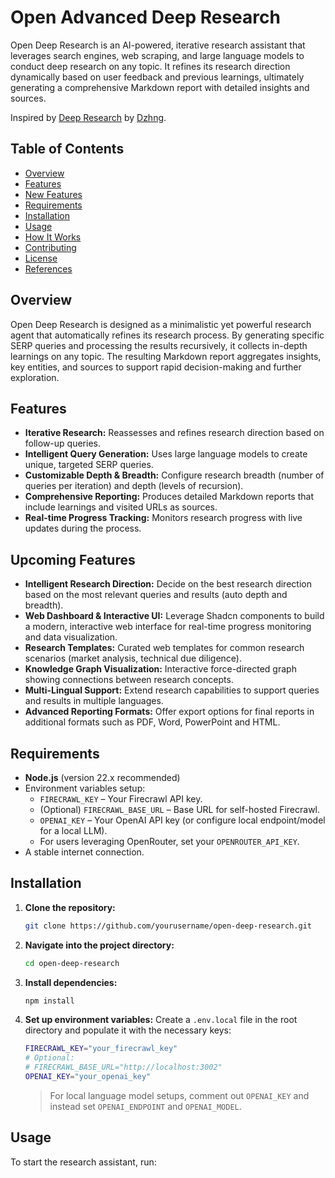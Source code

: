 # Open Advanced Deep Research

Open Deep Research is an AI-powered, iterative research assistant that leverages search engines, web scraping, and large language models to conduct deep research on any topic. It refines its research direction dynamically based on user feedback and previous learnings, ultimately generating a comprehensive Markdown report with detailed insights and sources.

Inspired by [Deep Research](https://github.com/dzhng/deep-research) by [Dzhng](https://github.com/dzhng).

## Table of Contents
- [Overview](#overview)
- [Features](#features)
- [New Features](#new-features)
- [Requirements](#requirements)
- [Installation](#installation)
- [Usage](#usage)
- [How It Works](#how-it-works)
- [Contributing](#contributing)
- [License](#license)
- [References](#references)

## Overview
Open Deep Research is designed as a minimalistic yet powerful research agent that automatically refines its research process. By generating specific SERP queries and processing the results recursively, it collects in-depth learnings on any topic. The resulting Markdown report aggregates insights, key entities, and sources to support rapid decision-making and further exploration.

## Features
- **Iterative Research:** Reassesses and refines research direction based on follow-up queries.
- **Intelligent Query Generation:** Uses large language models to create unique, targeted SERP queries.
- **Customizable Depth & Breadth:** Configure research breadth (number of queries per iteration) and depth (levels of recursion).
- **Comprehensive Reporting:** Produces detailed Markdown reports that include learnings and visited URLs as sources.
- **Real-time Progress Tracking:** Monitors research progress with live updates during the process.

## Upcoming Features
- **Intelligent Research Direction:** Decide on the best research direction based on the most relevant queries and results (auto depth and breadth).
- **Web Dashboard & Interactive UI:** Leverage Shadcn components to build a modern, interactive web interface for real-time progress monitoring and data visualization.
- **Research Templates:** Curated web templates for common research scenarios (market analysis, technical due diligence).
- **Knowledge Graph Visualization:** Interactive force-directed graph showing connections between research concepts.
- **Multi-Lingual Support:** Extend research capabilities to support queries and results in multiple languages.
- **Advanced Reporting Formats:** Offer export options for final reports in additional formats such as PDF, Word, PowerPoint and HTML.

## Requirements
- **Node.js** (version 22.x recommended)
- Environment variables setup:
  - `FIRECRAWL_KEY` – Your Firecrawl API key.
  - (Optional) `FIRECRAWL_BASE_URL` – Base URL for self-hosted Firecrawl.
  - `OPENAI_KEY` – Your OpenAI API key (or configure local endpoint/model for a local LLM).
  - For users leveraging OpenRouter, set your `OPENROUTER_API_KEY`.
- A stable internet connection.

## Installation
1. **Clone the repository:**
   ```bash
   git clone https://github.com/yourusername/open-deep-research.git
   ```
2. **Navigate into the project directory:**
   ```bash
   cd open-deep-research
   ```
3. **Install dependencies:**
   ```bash
   npm install
   ```
4. **Set up environment variables:**
   Create a `.env.local` file in the root directory and populate it with the necessary keys:
   ```bash
   FIRECRAWL_KEY="your_firecrawl_key"
   # Optional:
   # FIRECRAWL_BASE_URL="http://localhost:3002"
   OPENAI_KEY="your_openai_key"
   ```
   > For local language model setups, comment out `OPENAI_KEY` and instead set `OPENAI_ENDPOINT` and `OPENAI_MODEL`.

## Usage
To start the research assistant, run: